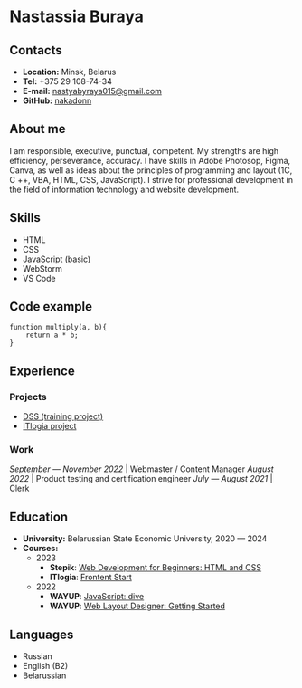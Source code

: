# Nastassia Buraya
## Contacts
* __Location:__ Minsk, Belarus
* __Tel:__ +375 29 108-74-34
* __E-mail:__ nastyabyraya015@gmail.com
* __GitHub:__ [nakadonn](https://nakadonn.github.io)
## About me
I am responsible, executive, punctual, competent. My strengths are high efficiency, perseverance, accuracy. I have skills in Adobe Photosop, Figma, Canva, as well as ideas about the principles of programming and layout (1C, C ++, VBA, HTML, CSS, JavaScript).
I strive for professional development in the field of information technology and website development.
## Skills
* HTML
* CSS
* JavaScript (basic)
* WebStorm
* VS Code
## Code example
```
function multiply(a, b){
    return a * b;
}
```
## Experience
### Projects
* [DSS (training project)](https://nakadonn.github.io/hurwitz-criterion/)
* [ITlogia project](https://nakadonn.github.io/cars-hw/)
### Work
_September — November 2022_ | Webmaster / Content Manager
_August 2022_ | Product testing and certification engineer
_July — August 2021_ | Clerk
## Education
* __University:__ Belarussian State Economic University, 2020 — 2024
* __Courses:__
    + 2023
        - __Stepik__: [Web Development for Beginners: HTML and CSS](https://disk.yandex.ru/i/V7B1ZSNZRqccjw)
        - __ITlogia__: [Frontent Start](https://disk.yandex.ru/i/ytLipuBRL57trg)
    + 2022
        - __WAYUP__: [JavaScript: dive](https://disk.yandex.ru/i/9lyQ5FAd6DTOYQ)
        - __WAYUP__: [Web Layout Designer: Getting Started](https://disk.yandex.ru/i/Pj7OWjzBws9IUg)
## Languages
* Russian
* English (B2)
* Belarussian
